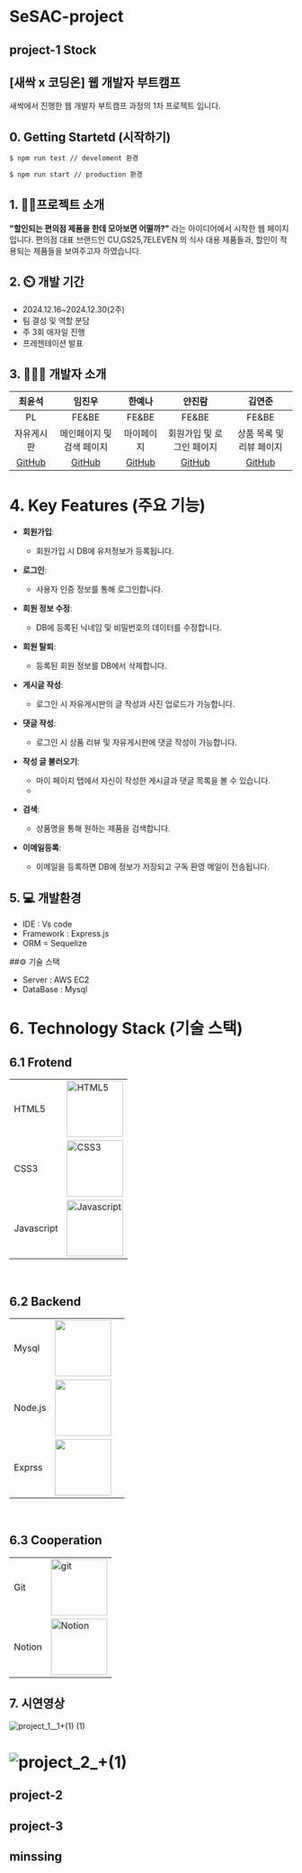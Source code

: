 # SeSAC-project

## project-1 Stock
## [새싹 x 코딩온]  웹 개발자 부트캠프
새싹에서 진행한 웹 개발자 부트캠프 과정의 1차 프로젝트 입니다. 

## 0. Getting Startetd (시작하기)

```bash
$ npm run test // develoment 환경

$ npm run start // production 환경


```

## 1. 👨‍🏫프로젝트 소개
**"할인되는 편의점 제품을 한데 모아보면 어떨까?"** 라는 아이디어에서 시작한 웹 페이지입니다.
편의점 대표 브랜드인 CU,GS25,7ELEVEN 의 식사 대용 제품들과, 할인이 적용되는 제품들을 보여주고자 하였습니다.

## 2. ⏲️ 개발 기간
- 2024.12.16~2024.12.30(2주)
- 팀 결성 및 역할 분담
- 주 3회 애자일 진행
- 프레젠테이션 발표

## 3. 🧑‍🤝‍🧑 개발자 소개

| 최윤석 | 임진우 | 한예나 | 얀진람| 김연준 |
|:------:|:------:|:------:|:------:| :------:|
| PL | FE&BE | FE&BE | FE&BE | FE&BE|
| 자유게시판 | 메인페이지 및 검색 페이지 | 마이페이지 | 회원가입 및 로그인 페이지 | 상품 목록 및 리뷰 페이지 |
| [GitHub](https://github.com/projectCHOI) | [GitHub](https://github.com/imujinu) | [GitHub](https://github.com/YENANOAH) | [GitHub](https://github.com/yanjinlkham9) | [GitHub](https://github.com/digimonMania) |

# 4. Key Features (주요 기능)
- **회원가입**:
  - 회원가입 시 DB에 유저정보가 등록됩니다.

- **로그인**:
  - 사용자 인증 정보를 통해 로그인합니다.
 
- **회원 정보 수정**:
  - DB에 등록된 닉네임 및 비밀번호의 데이터를 수정합니다.
 
- **회원 탈퇴**:
  - 등록된 회원 정보를 DB에서 삭제합니다.

- **게시글 작성**:
  - 로그인 시 자유게시판의 글 작성과 사진 업로드가 가능합니다.

- **댓글 작성**:
  - 로그인 시 상품 리뷰 및 자유게시판에 댓글 작성이 가능합니다.

- **작성 글 불러오기**:
  - 마이 페이지 탭에서 자신이 작성한 게시글과 댓글 목록을 볼 수 있습니다.
  - 
- **검색**:
  - 상품명을 통해 원하는 제품을 검색합니다.

- **이메일등록**:
  - 이메일을 등록하면 DB에 정보가 저장되고 구독 환영 메일이 전송됩니다.


## 5. 💻 개발환경
- IDE : Vs code
- Framework : Express.js
- ORM = Sequelize

##⚙️ 기술 스택
- Server : AWS EC2
- DataBase : Mysql

# 6. Technology Stack (기술 스택)
## 6.1 Frotend
|  |  |
|-----------------|-----------------|
| HTML5    |<img src="https://github.com/user-attachments/assets/2e122e74-a28b-4ce7-aff6-382959216d31" alt="HTML5" width="100">| 
| CSS3    |   <img src="https://github.com/user-attachments/assets/c531b03d-55a3-40bf-9195-9ff8c4688f13" alt="CSS3" width="100">|
| Javascript    |  <img src="https://github.com/user-attachments/assets/4a7d7074-8c71-48b4-8652-7431477669d1" alt="Javascript" width="100"> | 

<br/>

## 6.2 Backend
|  |  |  |
|-----------------|-----------------|-----------------|
| Mysql   | <img src="https://img.shields.io/badge/mysql-4479A1?style=for-the-badge&logo=mysql&logoColor=white" width="100">   |
| Node.js | <img src="https://img.shields.io/badge/node.js-339933?style=for-the-badge&logo=Node.js&logoColor=white" width="100">  |
| Exprss |  <img src="https://img.shields.io/badge/express-000000?style=for-the-badge&logo=express&logoColor=white" width="100"> |

<br/>

## 6.3 Cooperation
|  |  |
|-----------------|-----------------|
| Git    |  <img src="https://github.com/user-attachments/assets/483abc38-ed4d-487c-b43a-3963b33430e6" alt="git" width="100">    |
| Notion    |  <img src="https://github.com/user-attachments/assets/34141eb9-deca-416a-a83f-ff9543cc2f9a" alt="Notion" width="100">    |


## 7. 시연영상

![project_1__1+(1) (1)](https://github.com/user-attachments/assets/26d06060-584d-4791-9c80-ff90665b4a1c)

![project_2_+(1)](https://github.com/user-attachments/assets/e754f3ce-e346-4c9d-ba3e-1e40094e3002)
=======


## project-2

## project-3

## minssing
